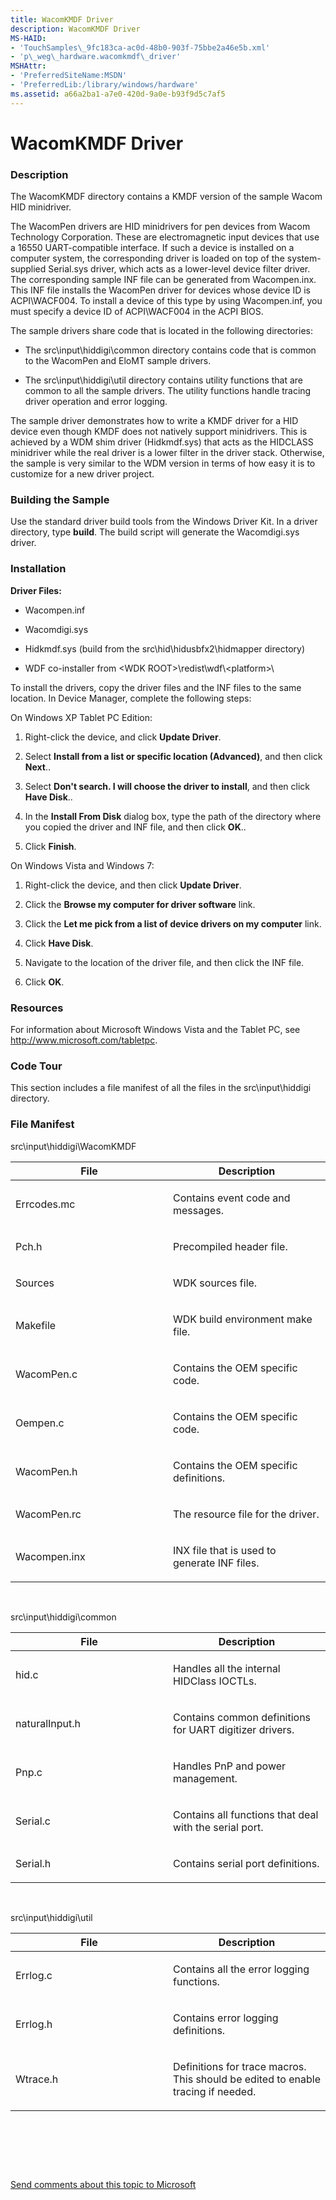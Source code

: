 ```yaml
---
title: WacomKMDF Driver
description: WacomKMDF Driver
MS-HAID:
- 'TouchSamples\_9fc183ca-ac0d-48b0-903f-75bbe2a46e5b.xml'
- 'p\_weg\_hardware.wacomkmdf\_driver'
MSHAttr:
- 'PreferredSiteName:MSDN'
- 'PreferredLib:/library/windows/hardware'
ms.assetid: a66a2ba1-a7e0-420d-9a0e-b93f9d5c7af5
---
```


# WacomKMDF Driver


### Description

The WacomKMDF directory contains a KMDF version of the sample Wacom HID minidriver.

The WacomPen drivers are HID minidrivers for pen devices from Wacom Technology Corporation. These are electromagnetic input devices that use a 16550 UART-compatible interface. If such a device is installed on a computer system, the corresponding driver is loaded on top of the system-supplied Serial.sys driver, which acts as a lower-level device filter driver. The corresponding sample INF file can be generated from Wacompen.inx. This INF file installs the WacomPen driver for devices whose device ID is ACPI\\WACF004. To install a device of this type by using Wacompen.inf, you must specify a device ID of ACPI\\WACF004 in the ACPI BIOS.

The sample drivers share code that is located in the following directories:

-   The src\\input\\hiddigi\\common directory contains code that is common to the WacomPen and EloMT sample drivers.

-   The src\\input\\hiddigi\\util directory contains utility functions that are common to all the sample drivers. The utility functions handle tracing driver operation and error logging.

The sample driver demonstrates how to write a KMDF driver for a HID device even though KMDF does not natively support minidrivers. This is achieved by a WDM shim driver (Hidkmdf.sys) that acts as the HIDCLASS minidriver while the real driver is a lower filter in the driver stack. Otherwise, the sample is very similar to the WDM version in terms of how easy it is to customize for a new driver project.

### Building the Sample

Use the standard driver build tools from the Windows Driver Kit. In a driver directory, type **build**. The build script will generate the Wacomdigi.sys driver.

### Installation

**Driver Files:**

-   Wacompen.inf

-   Wacomdigi.sys

-   Hidkmdf.sys (build from the src\\hid\\hidusbfx2\\hidmapper directory)

-   WDF co-installer from &lt;WDK ROOT&gt;\\redist\\wdf\\&lt;platform&gt;\\

To install the drivers, copy the driver files and the INF files to the same location. In Device Manager, complete the following steps:

On Windows XP Tablet PC Edition:

1.  Right-click the device, and click **Update Driver**.

2.  Select **Install from a list or specific location (Advanced)**, and then click **Next**..

3.  Select **Don't search. I will choose the driver to install**, and then click **Have Disk**..

4.  In the **Install From Disk** dialog box, type the path of the directory where you copied the driver and INF file, and then click **OK**..

5.  Click **Finish**.

On Windows Vista and Windows 7:

1.  Right-click the device, and then click **Update Driver**.

2.  Click the **Browse my computer for driver software** link.

3.  Click the **Let me pick from a list of device drivers on my computer** link.

4.  Click **Have Disk**.

5.  Navigate to the location of the driver file, and then click the INF file.

6.  Click **OK**.

### Resources

For information about Microsoft Windows Vista and the Tablet PC, see http://www.microsoft.com/tabletpc.

### Code Tour

This section includes a file manifest of all the files in the src\\input\\hiddigi directory.

### File Manifest

src\\input\\hiddigi\\WacomKMDF

<table>
<colgroup>
<col width="50%" />
<col width="50%" />
</colgroup>
<thead>
<tr class="header">
<th>File</th>
<th>Description</th>
</tr>
</thead>
<tbody>
<tr class="odd">
<td><p>Errcodes.mc</p></td>
<td><p>Contains event code and messages.</p></td>
</tr>
<tr class="even">
<td><p>Pch.h</p></td>
<td><p>Precompiled header file.</p></td>
</tr>
<tr class="odd">
<td><p>Sources</p></td>
<td><p>WDK sources file.</p></td>
</tr>
<tr class="even">
<td><p>Makefile</p></td>
<td><p>WDK build environment make file.</p></td>
</tr>
<tr class="odd">
<td><p>WacomPen.c</p></td>
<td><p>Contains the OEM specific code.</p></td>
</tr>
<tr class="even">
<td><p>Oempen.c</p></td>
<td><p>Contains the OEM specific code.</p></td>
</tr>
<tr class="odd">
<td><p>WacomPen.h</p></td>
<td><p>Contains the OEM specific definitions.</p></td>
</tr>
<tr class="even">
<td><p>WacomPen.rc</p></td>
<td><p>The resource file for the driver.</p></td>
</tr>
<tr class="odd">
<td><p>Wacompen.inx</p></td>
<td><p>INX file that is used to generate INF files.</p></td>
</tr>
</tbody>
</table>

 

src\\input\\hiddigi\\common

<table>
<colgroup>
<col width="50%" />
<col width="50%" />
</colgroup>
<thead>
<tr class="header">
<th>File</th>
<th>Description</th>
</tr>
</thead>
<tbody>
<tr class="odd">
<td><p>hid.c</p></td>
<td><p>Handles all the internal HIDClass IOCTLs.</p></td>
</tr>
<tr class="even">
<td><p>naturalInput.h</p></td>
<td><p>Contains common definitions for UART digitizer drivers.</p></td>
</tr>
<tr class="odd">
<td><p>Pnp.c</p></td>
<td><p>Handles PnP and power management.</p></td>
</tr>
<tr class="even">
<td><p>Serial.c</p></td>
<td><p>Contains all functions that deal with the serial port.</p></td>
</tr>
<tr class="odd">
<td><p>Serial.h</p></td>
<td><p>Contains serial port definitions.</p></td>
</tr>
</tbody>
</table>

 

src\\input\\hiddigi\\util

<table>
<colgroup>
<col width="50%" />
<col width="50%" />
</colgroup>
<thead>
<tr class="header">
<th>File</th>
<th>Description</th>
</tr>
</thead>
<tbody>
<tr class="odd">
<td><p>Errlog.c</p></td>
<td><p>Contains all the error logging functions.</p></td>
</tr>
<tr class="even">
<td><p>Errlog.h</p></td>
<td><p>Contains error logging definitions.</p></td>
</tr>
<tr class="odd">
<td><p>Wtrace.h</p></td>
<td><p>Definitions for trace macros. This should be edited to enable tracing if needed.</p></td>
</tr>
</tbody>
</table>

 

 

 

[Send comments about this topic to Microsoft](mailto:wsddocfb@microsoft.com?subject=Documentation%20feedback%20%5Bp_WEG_Hardware\p_weg_hardware%5D:%20WacomKMDF%20Driver%20%20RELEASE:%20%2811/28/2016%29&body=%0A%0APRIVACY%20STATEMENT%0A%0AWe%20use%20your%20feedback%20to%20improve%20the%20documentation.%20We%20don't%20use%20your%20email%20address%20for%20any%20other%20purpose,%20and%20we'll%20remove%20your%20email%20address%20from%20our%20system%20after%20the%20issue%20that%20you're%20reporting%20is%20fixed.%20While%20we're%20working%20to%20fix%20this%20issue,%20we%20might%20send%20you%20an%20email%20message%20to%20ask%20for%20more%20info.%20Later,%20we%20might%20also%20send%20you%20an%20email%20message%20to%20let%20you%20know%20that%20we've%20addressed%20your%20feedback.%0A%0AFor%20more%20info%20about%20Microsoft's%20privacy%20policy,%20see%20http://privacy.microsoft.com/default.aspx. "Send comments about this topic to Microsoft")




